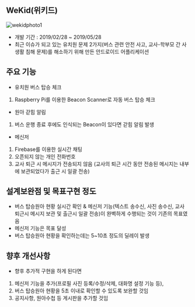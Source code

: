 ## WeKid(위키드)
![wekidphoto1](https://user-images.githubusercontent.com/50092350/70494999-a6eb6600-1b50-11ea-8581-2895a5f6f461.png)
+ 개발 기간 : 2019/02/28 ~ 2019/05/28
+ 최근 이슈가 되고 있는 유치원 문제 2가지(버스 관련 안전 사고, 교사-학부모 간 사생활 침해 문제)를 해소하기 위해 만든 안드로이드 어플리케이션

## 주요 기능
+ 유치원 버스 탑승 체크
1. Raspberry Pi를 이용한 Beacon Scanner로 자동 버스 탑승 체크
+ 원아 갇힘 알림
1. 버스 운행 종료 후에도 인식되는 Beacon이 있다면 갇힘 알림 발생
+ 메신저
1. Firebase를 이용한 실시간 채팅
2. 오픈되지 않는 개인 전화번호
3. 교사 퇴근 시 메시지가 전송되지 않음 (교사의 퇴근 시간 동안 전송된 메시지는 내부에 보관되었다가 출근 시 일괄 전송)

## 설계보완점 및 목표구현 정도
+ 버스 탑승원아 현황 실시간 확인 & 메신저 기능(텍스트 송수신, 사진 송수신, 교사 퇴근시 메시지 보관 및 출근시 일괄 전송)이 완벽하게 수행되는 것이 기존의 목표였음
+ 메신저 기능은 목표 달성
+ 버스 탑승원아 현황을 확인하는데는 5~10초 정도의 딜레이 발생

## 향후 개선사항
+ 향후 추가적 구현을 하게 된다면
1. 메신저 기능을 추가(프로필 사진 등록/수정/삭제, 대화명 설정 기능 등),
2. 버스 탑승원아 현황을 5초 이내로 확인할 수 있도록 보완할 것임
3. 공지사항, 원아수첩 등 게시판을 추가할 것임
